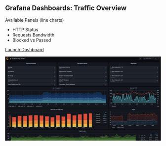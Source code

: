 ## Grafana Dashboards: Traffic Overview

Available Panels (line charts)

* HTTP Status
* Requests Bandwidth
* Blocked vs Passed

[Launch Dashboard](https://[[HOST_SUBDOMAIN]]-30300-[[KATACODA_HOST]].environments.katacoda.com/d/RF_rRJIGk/traffic-overview?orgId=1)

![Grafana Screenshot](./assets/grafana-real_time_screenshot.jpg)

